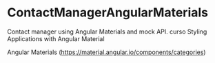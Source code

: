 # ContactManagerAngularMaterials
Contact manager using Angular Materials and mock API. curso Styling Applications with Angular Material

Angular Materials (https://material.angular.io/components/categories)





